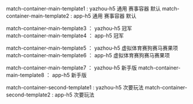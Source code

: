 



 


match-container-main-template1 :   yazhou-h5 通用 赛事容器  默认 
match-container-main-template2 :   app-h5 通用 赛事容器  默认 

match-container-main-template3 ：  yazhou-h5  冠军  
match-container-main-template4 ：  app-h5  冠军  

match-container-main-template5 ：  yazhou-h5   虚拟体育赛狗赛马赛果项
match-container-main-template6 ：  app-h5       虚拟体育赛狗赛马赛果项


match-container-main-template7 ：   yazhou-h5   新手版
match-container-main-template8 ：  app-h5       新手版





match-container-second-template1 :   yazhou-h5  次要玩法
match-container-second-template2 :   app-h5    次要玩法